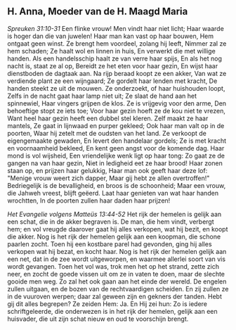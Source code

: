 ## H. Anna, Moeder van de H. Maagd Maria

*Spreuken 31:10-31*
Een flinke vrouw! Men vindt haar niet licht; Haar waarde is hoger dan die van juwelen! Haar man kan vast op haar bouwen, Hem ontgaat geen winst. Ze brengt hem voordeel, zolang hij leeft, Nimmer zal ze hem schaden; Ze haalt wol en linnen in huis, En verwerkt die met willige handen. Als een handelsschip haalt ze van verre haar spijs, En als het nog nacht is, staat ze al op, Bereidt ze het eten voor haar gezin, En wijst haar dienstboden de dagtaak aan. Na rijp beraad koopt ze een akker, Van wat ze verdiende plant ze een wijngaard; Ze gordelt haar lenden met kracht, De handen steekt ze uit de mouwen. Ze onderzoekt, of haar huishouden loopt, Zelfs in de nacht gaat haar lamp niet uit; Ze slaat de hand aan het spinnewiel, Haar vingers grijpen de klos. Ze is vrijgevig voor den arme, Den behoeftige stopt ze iets toe; Voor haar gezin hoeft ze de kou niet te vrezen, Want heel haar gezin heeft een dubbel stel kleren. Zelf maakt ze haar mantels, Ze gaat in lijnwaad en purper gekleed; Ook haar man valt op in de poorten, Waar hij zetelt met de oudsten van het land. Ze verkoopt de eigengemaakte gewaden, En levert den handelaar gordels; Ze is met kracht en voornaamheid bekleed, En kent geen angst voor de komende dag. Haar mond is vol wijsheid, Een vriendelijke wenk ligt op haar tong: Zo gaat ze de gangen na van haar gezin, Niet in ledigheid eet ze haar brood! Haar zonen staan op, en prijzen haar gelukkig, Haar man ook geeft haar deze lof: "Menige vrouw weert zich dapper, Maar gij hebt ze allen overtroffen!" Bedriegelijk is de bevalligheid, en broos is de schoonheid; Maar een vrouw, die Jahweh vreest, blijft geëerd. Laat haar genieten van wat haar handen wrochtten, In de poorten zullen haar daden haar prijzen! 

*Het Evangelie volgens Matteüs 13:44-52*
Het rijk der hemelen is gelijk aan een schat, die in de akker begraven is. De man, die hem vindt, verbergt hem; en vol vreugde daarover gaat hij alles verkopen, wat hij bezit, en koopt die akker. Nog is het rijk der hemelen gelijk aan een koopman, die schone paarlen zocht. Toen hij een kostbare parel had gevonden, ging hij alles verkopen wat hij bezat, en kocht haar. Nog is het rijk der hemelen gelijk aan een net, dat in de zee wordt uitgeworpen, en waarmee allerlei soort van vis wordt gevangen. Toen het vol was, trok men het op het strand, zette zich neer, en zocht de goede vissen uit om ze in vaten te doen, maar de slechte gooide men weg. Zo zal het ook gaan aan het einde der wereld. De engelen zullen uitgaan, en de bozen van de rechtvaardigen scheiden. En zij zullen ze in de vuuroven werpen; daar zal geween zijn en gekners der tanden. Hebt gij dit alles begrepen? Ze zeiden Hem: Ja. En Hij zei hun: Zo is iedere schriftgeleerde, die onderwezen is in het rijk der hemelen, gelijk aan een huisvader, die uit zijn schat nieuw en oud te voorschijn brengt. 

